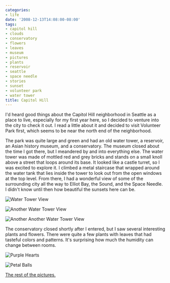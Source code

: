 ```yaml
---
categories:
- life
date: '2008-12-13T14:08:00-08:00'
tags:
- capitol hill
- clouds
- conservatory
- flowers
- leaves
- museum
- pictures
- plants
- reservoir
- seattle
- space needle
- stories
- sunset
- volunteer park
- water tower
title: Capitol Hill
---
```


I'd heard good things about the Capitol Hill neighborhood in Seattle as a place to live, especially for my first year here, so I decided to venture into the city to check it out. I read a little about it and decided to visit Volunteer Park first, which seems to be near the north end of the neighborhood.

The park was quite large and green and had an old water tower, a reservoir, an Asian history museum, and a conservatory. The museum closed about the time I got there, but I meandered by and into everything else. The water tower was made of mottled red and grey bricks and stands on a small knoll above a street that loops around its base. It looked like a castle turret, so I was excited to explore it. I climbed a metal staircase that wrapped around the water tank that lies inside the tower to look out from the open windows at the top level. From there, I had a wonderful view of some of the surrounding city all the way to Elliot Bay, the Sound, and the Space Needle. I didn't know until then how beautiful the sunsets here can be.

![Water Tower View](https://im1.shutterfly.com/procgtaserv/47b8cf04b3127cce98548aea3e0e00000046100AbOGTdm3cM2Tg "Water Tower View")

![Another Water Tower View](https://im1.shutterfly.com/procgtaserv/47b8cf04b3127cce98548ae9bf3d00000046100AbOGTdm3cM2Tg "Another Water Tower View")

![Another Another Water Tower View](https://im1.shutterfly.com/procgtaserv/47b8cf04b3127cce98548aebbf3f00000046100AbOGTdm3cM2Tg "Yet Another Water Tower View")

The conservatory closed shortly after I entered, but I saw several interesting plants and flowers. There were quite a few plants with leaves that had tasteful colors and patterns. It's surprising how much the humidity can change between rooms.

![Purple Hearts](https://im1.shutterfly.com/procgtaserv/47b8cf04b3127cce98548ad3bf0700000046100AbOGTdm3cM2Tg "Purple Hearts")

![Petal Balls](https://im1.shutterfly.com/procgtaserv/47b8cf04b3127cce98548ad7bf0300000046100AbOGTdm3cM2Tg "Petal Balls")

[The rest of the pictures.](https://faught.shutterfly.com/166)
